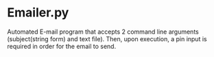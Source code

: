 # Emailer.py
Automated E-mail program that accepts 2 command line arguments (subject(string form) and text file). Then, upon execution, a pin input is required in order for the email to send.
